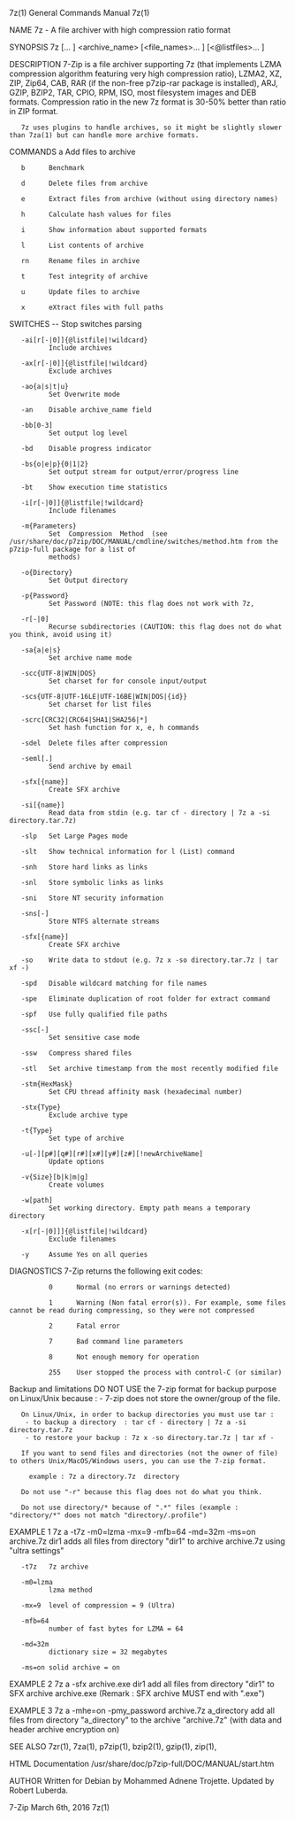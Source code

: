 7z(1)                                                         General Commands Manual                                                        7z(1)

NAME
       7z - A file archiver with high compression ratio format

SYNOPSIS
       7z <command> [<switches>... ] <archive_name> [<file_names>... ] [<@listfiles>... ]

DESCRIPTION
       7-Zip  is a file archiver supporting 7z (that implements LZMA compression algorithm featuring very high compression ratio), LZMA2, XZ, ZIP,
       Zip64, CAB, RAR (if the non-free p7zip-rar package is installed), ARJ, GZIP, BZIP2, TAR, CPIO, RPM, ISO, most  filesystem  images  and  DEB
       formats.  Compression ratio in the new 7z format is 30-50% better than ratio in ZIP format.

       7z uses plugins to handle archives, so it might be slightly slower than 7za(1) but can handle more archive formats.

COMMANDS
       a      Add files to archive

       b      Benchmark

       d      Delete files from archive

       e      Extract files from archive (without using directory names)

       h      Calculate hash values for files

       i      Show information about supported formats

       l      List contents of archive

       rn     Rename files in archive

       t      Test integrity of archive

       u      Update files to archive

       x      eXtract files with full paths

SWITCHES
       --     Stop switches parsing

       -ai[r[-|0]]{@listfile|!wildcard}
              Include archives

       -ax[r[-|0]]{@listfile|!wildcard}
              Exclude archives

       -ao{a|s|t|u}
              Set Overwrite mode

       -an    Disable archive_name field

       -bb[0-3]
              Set output log level

       -bd    Disable progress indicator

       -bs{o|e|p}{0|1|2}
              Set output stream for output/error/progress line

       -bt    Show execution time statistics

       -i[r[-|0]]{@listfile|!wildcard}
              Include filenames

       -m{Parameters}
              Set  Compression  Method  (see /usr/share/doc/p7zip/DOC/MANUAL/cmdline/switches/method.htm from the p7zip-full package for a list of
              methods)

       -o{Directory}
              Set Output directory

       -p{Password}
              Set Password (NOTE: this flag does not work with 7z,

       -r[-|0]
              Recurse subdirectories (CAUTION: this flag does not do what you think, avoid using it)

       -sa{a|e|s}
              Set archive name mode

       -scc{UTF-8|WIN|DOS}
              Set charset for for console input/output

       -scs{UTF-8|UTF-16LE|UTF-16BE|WIN|DOS|{id}}
              Set charset for list files

       -scrc[CRC32|CRC64|SHA1|SHA256|*]
              Set hash function for x, e, h commands

       -sdel  Delete files after compression

       -seml[.]
              Send archive by email

       -sfx[{name}]
              Create SFX archive

       -si[{name}]
              Read data from stdin (e.g. tar cf - directory | 7z a -si directory.tar.7z)

       -slp   Set Large Pages mode

       -slt   Show technical information for l (List) command

       -snh   Store hard links as links

       -snl   Store symbolic links as links

       -sni   Store NT security information

       -sns[-]
              Store NTFS alternate streams

       -sfx[{name}]
              Create SFX archive

       -so    Write data to stdout (e.g. 7z x -so directory.tar.7z | tar xf -)

       -spd   Disable wildcard matching for file names

       -spe   Eliminate duplication of root folder for extract command

       -spf   Use fully qualified file paths

       -ssc[-]
              Set sensitive case mode

       -ssw   Compress shared files

       -stl   Set archive timestamp from the most recently modified file

       -stm{HexMask}
              Set CPU thread affinity mask (hexadecimal number)

       -stx{Type}
              Exclude archive type

       -t{Type}
              Set type of archive

       -u[-][p#][q#][r#][x#][y#][z#][!newArchiveName]
              Update options

       -v{Size}[b|k|m|g]
              Create volumes

       -w[path]
              Set working directory. Empty path means a temporary directory

       -x[r[-|0]]]{@listfile|!wildcard}
              Exclude filenames

       -y     Assume Yes on all queries

DIAGNOSTICS
       7-Zip returns the following exit codes:

              0      Normal (no errors or warnings detected)

              1      Warning (Non fatal error(s)). For example, some files cannot be read during compressing, so they were not compressed

              2      Fatal error

              7      Bad command line parameters

              8      Not enough memory for operation

              255    User stopped the process with control-C (or similar)

Backup and limitations
       DO NOT USE the 7-zip format for backup purpose on Linux/Unix because :
        - 7-zip does not store the owner/group of the file.

       On Linux/Unix, in order to backup directories you must use tar :
        - to backup a directory  : tar cf - directory | 7z a -si directory.tar.7z
        - to restore your backup : 7z x -so directory.tar.7z | tar xf -

       If you want to send files and directories (not the owner of file) to others Unix/MacOS/Windows users, you can use the 7-zip format.

         example : 7z a directory.7z  directory

       Do not use "-r" because this flag does not do what you think.

       Do not use directory/* because of ".*" files (example : "directory/*" does not match "directory/.profile")

EXAMPLE 1
       7z a -t7z -m0=lzma -mx=9 -mfb=64 -md=32m -ms=on archive.7z dir1
              adds all files from directory "dir1" to archive archive.7z using "ultra settings"

       -t7z   7z archive

       -m0=lzma
              lzma method

       -mx=9  level of compression = 9 (Ultra)

       -mfb=64
              number of fast bytes for LZMA = 64

       -md=32m
              dictionary size = 32 megabytes

       -ms=on solid archive = on

EXAMPLE 2
       7z a -sfx archive.exe dir1
              add all files from directory "dir1" to SFX archive archive.exe (Remark : SFX archive MUST end with ".exe")

EXAMPLE 3
       7z a -mhe=on -pmy_password archive.7z a_directory
              add all files from directory "a_directory" to the archive "archive.7z" (with data and header archive encryption on)

SEE ALSO
       7zr(1), 7za(1), p7zip(1), bzip2(1), gzip(1), zip(1),

HTML Documentation
       /usr/share/doc/p7zip-full/DOC/MANUAL/start.htm

AUTHOR
       Written for Debian by Mohammed Adnene Trojette. Updated by Robert Luberda.

7-Zip                                                             March 6th, 2016                                                            7z(1)
